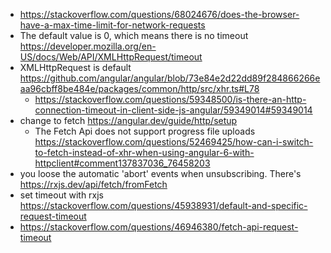 - https://stackoverflow.com/questions/68024676/does-the-browser-have-a-max-time-limit-for-network-requests
- The default value is 0, which means there is no timeout https://developer.mozilla.org/en-US/docs/Web/API/XMLHttpRequest/timeout
- XMLHttpRequest is default https://github.com/angular/angular/blob/73e84e2d22dd89f284866266eaa96cbff8be484e/packages/common/http/src/xhr.ts#L78
  - https://stackoverflow.com/questions/59348500/is-there-an-http-connection-timeout-in-client-side-js-angular/59349014#59349014
- change to fetch https://angular.dev/guide/http/setup
  - The Fetch Api does not support progress file uploads https://stackoverflow.com/questions/52469425/how-can-i-switch-to-fetch-instead-of-xhr-when-using-angular-6-with-httpclient#comment137837036_76458203
- you loose the automatic 'abort' events when unsubscribing. There's https://rxjs.dev/api/fetch/fromFetch
- set timeout with rxjs https://stackoverflow.com/questions/45938931/default-and-specific-request-timeout
- https://stackoverflow.com/questions/46946380/fetch-api-request-timeout
